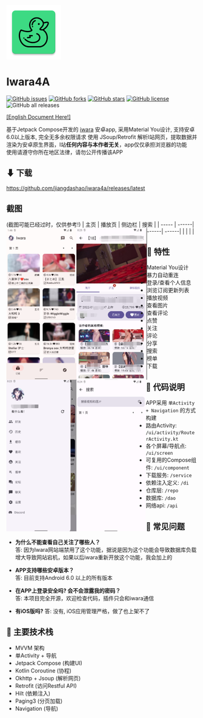![Logo](/app/src/main/res/mipmap-xxhdpi/ducky.png)
# Iwara4A
[![GitHub issues](https://img.shields.io/github/issues/jiangdashao/iwara4a)](https://github.com/jiangdashao/iwara4a/issues)
[![GitHub forks](https://img.shields.io/github/forks/jiangdashao/iwara4a)](https://github.com/jiangdashao/iwara4a/network)
[![GitHub stars](https://img.shields.io/github/stars/jiangdashao/iwara4a)](https://github.com/jiangdashao/iwara4a/stargazers)
[![GitHub license](https://img.shields.io/github/license/jiangdashao/iwara4a)](https://github.com/jiangdashao/iwara4a)
![GitHub all releases](https://img.shields.io/github/downloads/jiangdashao/iwara4a/total)

[[English Document Here!]](/art/doc/README_EN.md)

基于Jetpack Compose开发的 [iwara](https://iwara.tv) 安卓app, 采用Material You设计, 支持安卓6.0以上版本, 完全无多余权限请求
使用 JSoup/Retrofit 解析I站网页，提取数据并渲染为安卓原生界面，I站**任何内容与本作者无关**，app仅仅承担浏览器的功能   
使用请遵守你所在地区法律，请勿公开传播该APP

## ⬇ 下载
https://github.com/jiangdashao/iwara4a/releases/latest

## 截图
(截图可能已经过时，仅供参考!)
| 主页 | 播放页 | 侧边栏 | 搜索 |
| ----- | ------| ------| ------|
| <img src="art/index.png" align="left" height="400">| <img src="art/play.png" align="left" height="400">| <img src="art/drawer.png" align="left" height="400"> | <img src="art/search.png" align="left" height="400">

## 🚩 特性
* Material You设计
* 暴力自动重连
* 登录/查看个人信息
* 浏览订阅更新列表
* 播放视频
* 查看图片
* 查看评论
* 点赞
* 关注
* 评论
* 分享  
* 搜索
* 榜单
* 下载

## 🔭 代码说明
* APP采用 `单Activity + Navigation` 的方式构建
* 路由Activity: `/ui/activity/RouterActivity.kt`
* 各个屏幕/导航点: `/ui/screen`
* 可复用的Compose组件: `/ui/component`
* 下载服务: `/service`
* 依赖注入定义: `/di`
* 仓库层: `/repo`
* 数据库: `/dao`
* 网络api: `/api`

## 🧭 常见问题
* **为什么不能查看自己关注了哪些人？**   
  答: 因为Iwara网站端禁用了这个功能，据说是因为这个功能会导致数据库负载增大导致网站宕机，如果以后iwara重新开放这个功能，我会加上的

* **APP支持哪些安卓版本？**   
  答: 目前支持Android 6.0 以上的所有版本
  
* **在APP上登录安全吗? 会不会泄露我的密码？**   
  答: 本项目完全开源，欢迎检查代码，插件只会和iwara通信

* **有iOS版吗?**
  答: 没有, iOS应用管理严格，做了也上架不了 

## 🎨 主要技术栈
* MVVM 架构
* 单Activity + 导航
* Jetpack Compose (构建UI)
* Kotlin Coroutine (协程)
* Okhttp + Jsoup (解析网页)
* Retrofit (访问Restful API)
* Hilt (依赖注入)
* Paging3 (分页加载)
* Navigation (导航)